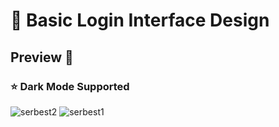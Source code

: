 # 💫 Basic Login Interface Design 
## Preview 👀
### ⭐️ Dark Mode Supported 
![serbest2](https://user-images.githubusercontent.com/47380312/104585679-72ac7800-5675-11eb-899f-564e3b187b2d.JPG)
![serbest1](https://user-images.githubusercontent.com/47380312/104585678-717b4b00-5675-11eb-82ab-5c92951ac593.JPG)

